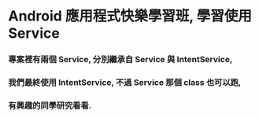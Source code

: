 # Android 應用程式快樂學習班, 學習使用 Service
### 專案裡有兩個 Service, 分別繼承自 Service 與 IntentService,
### 我們最終使用 IntentService, 不過 Service 那個 class 也可以跑,
### 有興趣的同學研究看看.